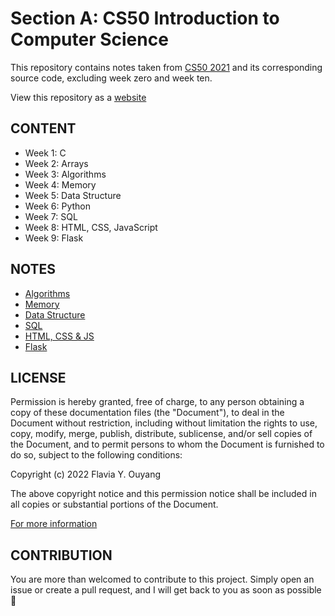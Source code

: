 # Section A: CS50 Introduction to Computer Science

This repository contains notes taken from [CS50 2021](https://cs50.harvard.edu/x/2022/) and its corresponding source code, excluding week zero and week ten.

View this repository as a [website](https://flaviaouyang.github.io/harvard-cs-50/)

## CONTENT

- Week 1: C
- Week 2: Arrays
- Week 3: Algorithms
- Week 4: Memory
- Week 5: Data Structure
- Week 6: Python
- Week 7: SQL
- Week 8: HTML, CSS, JavaScript
- Week 9: Flask

## NOTES

- [Algorithms](Introduction/Algorithms/notes.md)
- [Memory](Introduction/Memory/notes.md)
- [Data Structure](Introduction/data-structure/notes.md)
- [SQL](Introduction/SQL/notes.md)
- [HTML, CSS & JS](Introduction/html-css-js/notes.md)
- [Flask](Introduction/Flask/notes.md)

## LICENSE

Permission is hereby granted, free of charge, to any person obtaining a copy of these documentation files (the "Document"), to deal in the Document without restriction, including without limitation the rights to use, copy, modify, merge, publish, distribute, sublicense, and/or sell copies of the Document, and to permit persons to whom the Document is furnished to do so, subject to the following conditions:

Copyright (c) 2022 Flavia Y. Ouyang

The above copyright notice and this permission notice shall be included in all copies or substantial portions of the Document.

[For more information](https://github.com/flaviaouyang/harvard-cs-50/blob/master/LICENSE)

## CONTRIBUTION

You are more than welcomed to contribute to this project. Simply open an issue or create a pull request, and I will get back to you as soon as possible🤠

